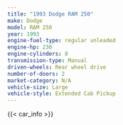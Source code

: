 ```yaml
---
title: "1993 Dodge RAM 250"
make: Dodge
model: RAM 250
year: 1993
engine-fuel-type: regular unleaded
engine-hp: 230
engine-cylinders: 8
transmission-type: Manual
driven-wheels: Rear wheel drive
number-of-doors: 2
market-category: N/A
vehicle-size: Large
vehicle-style: Extended Cab Pickup
---
```


{{< car_info >}}
